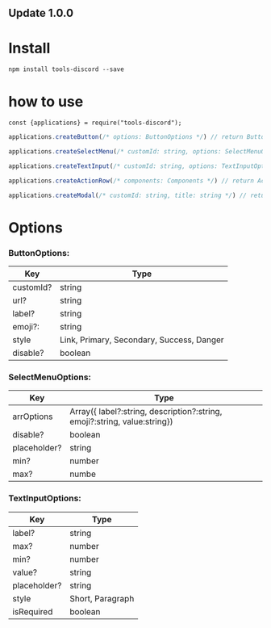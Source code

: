 ## Update 1.0.0
# Install
```
npm install tools-discord --save
```
# how to use
```
const {applications} = require("tools-discord");
```

```javascript
applications.createButton(/* options: ButtonOptions */) // return ButtonBuilder

applications.createSelectMenu(/* customId: string, options: SelectMenuOptions */) // return SelectMenuBuilder

applications.createTextInput(/* customId: string, options: TextInputOptions */) // return TextInputBuilder

applications.createActionRow(/* components: Components */) // return ActionRowBuilder

applications.createModal(/* customId: string, title: string */) // return ModalBuilder
```
# Options
### ButtonOptions:
Key | Type
---- | -----
customId?| string
url?|string
label?| string
emoji?:|string
style| Link, Primary, Secondary, Success, Danger
disable?|boolean
    
### SelectMenuOptions:
Key | Type
----- | ----
arrOptions| Array({ label?:string, description?:string, emoji?:string, value:string})
disable?| boolean
placeholder?| string
min?|number
max?|numbe

### TextInputOptions:
Key | Type
----- | -----
label?|string
max?|number
min?|number 
value?|string 
placeholder?|string
style| Short, Paragraph 
isRequired|boolean